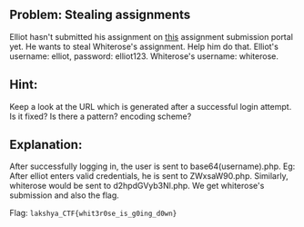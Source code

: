## Problem: Stealing assignments

Elliot hasn't submitted his assignment on <a href="https://desolate-shore-86376.herokuapp.com/">this</a> assignment submission portal yet. He wants to steal Whiterose's assignment. Help him do that. Elliot's username: elliot, password: elliot123. Whiterose's username: whiterose.

## Hint:

Keep a look at the URL which is generated after a successful login attempt. Is it fixed? Is there a pattern? encoding scheme?

## Explanation:

After successfully logging in, the user is sent to base64(username).php. Eg: After elliot enters valid credentials, he is sent to ZWxsaW90.php. Similarly, whiterose would be sent to d2hpdGVyb3Nl.php. We get whiterose's submission and also the flag.

Flag: `lakshya_CTF{whit3r0se_is_g0ing_d0wn}`


